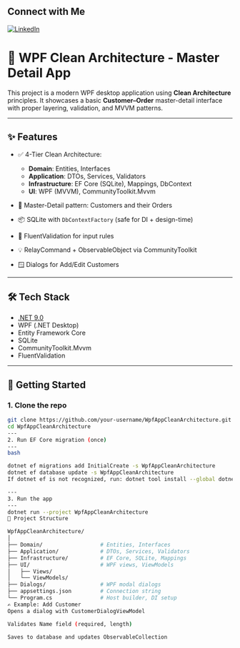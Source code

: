 ## Connect with Me

[![LinkedIn](https://img.shields.io/badge/LinkedIn-Profile-blue)](https://www.linkedin.com/in/spyros-ponaris-913a6937/)

# 🧱 WPF Clean Architecture - Master Detail App

This project is a modern WPF desktop application using **Clean Architecture** principles. It showcases a basic **Customer–Order** master-detail interface with proper layering, validation, and MVVM patterns.

---

## ✨ Features

- ✅ 4-Tier Clean Architecture:
  - **Domain**: Entities, Interfaces
  - **Application**: DTOs, Services, Validators
  - **Infrastructure**: EF Core (SQLite), Mappings, DbContext
  - **UI**: WPF (MVVM), CommunityToolkit.Mvvm

- 🧩 Master-Detail pattern: Customers and their Orders
- 📦 SQLite with `DbContextFactory` (safe for DI + design-time)
- 🧪 FluentValidation for input rules
- 💡 RelayCommand + ObservableObject via CommunityToolkit
- 🪟 Dialogs for Add/Edit Customers

---

## 🛠️ Tech Stack

- [.NET 9.0](https://dotnet.microsoft.com/)
- WPF (.NET Desktop)
- Entity Framework Core
- SQLite
- CommunityToolkit.Mvvm
- FluentValidation

---

## 🚀 Getting Started

### 1. Clone the repo

```bash
git clone https://github.com/your-username/WpfAppCleanArchitecture.git
cd WpfAppCleanArchitecture
---
2. Run EF Core migration (once)
---
bash

dotnet ef migrations add InitialCreate -s WpfAppCleanArchitecture
dotnet ef database update -s WpfAppCleanArchitecture
If dotnet ef is not recognized, run: dotnet tool install --global dotnet-ef

---
3. Run the app
---
dotnet run --project WpfAppCleanArchitecture
📂 Project Structure

WpfAppCleanArchitecture/
│
├── Domain/                  # Entities, Interfaces
├── Application/             # DTOs, Services, Validators
├── Infrastructure/          # EF Core, SQLite, Mappings
├── UI/                      # WPF views, ViewModels
│   ├── Views/
│   └── ViewModels/
├── Dialogs/                 # WPF modal dialogs
├── appsettings.json         # Connection string
└── Program.cs               # Host builder, DI setup
✍️ Example: Add Customer
Opens a dialog with CustomerDialogViewModel

Validates Name field (required, length)

Saves to database and updates ObservableCollection
